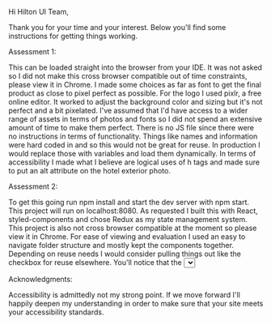 Hi Hilton UI Team,

Thank you for your time and your interest. Below you'll find some instructions for getting things
 working. 
 
 Assessment 1:
 
 This can be loaded straight into the browser from your IDE. It was not asked so I did not make 
 this cross browser compatible out of time constraints, please view it in Chrome. I made some choices as far
  as font to get the final product as close to pixel perfect as possible. For the logo I used 
 pixlr, a free online editor. It worked to adjust the background color and sizing but it's not 
 perfect and a bit pixelated. I've assumed that I'd have access to a wider range of assets in 
 terms of photos and fonts so I did not spend an extensive amount of time to make them perfect. 
 There is no JS file since there were no instructions in terms of functionality. Things like 
 names and information were hard coded in and so this would not be great for reuse. In production
  I would replace those with variables and load them dynamically. In terms of accessibility I 
  made what I believe are logical uses of h tags and made sure to put an alt attribute on the 
  hotel exterior photo.

Assessment 2:

To get this going run npm install and start the dev server with npm start. 
This project will run on localhost:8080. As requested I built this with React, styled-components 
and chose Redux as my state management system. This project is also not cross browser compatible 
at the moment so please view it in Chrome. For ease of viewing and evaluation I used an easy to 
navigate folder structure and mostly kept the components together. Depending on reuse 
needs I would consider pulling things out like the checkbox for reuse elsewhere. You'll notice that the <select> menus 
are still in their default styles. I chose to not rework these as they take a considerable amount
 of time and effort and are difficult to make accessible to users using their keyboards. 
 I've assumed that Hilton would have internal libraries with styling and accessibility for these 
 already built in. On that note, the checkbox is also not accessible via a keyboard, I've also 
 assumed that there would internal styling tooling available as these things are somewhat 
 difficult. To persist state I've used local storage and am currently persisting the entire state
  of the application, in production I'd would only persist what was necessary. Accessibilty in 
  terms of appropriate tags for this section was a bit hard without the context of a wider 
  application.







Acknowledgments:

Accessibility is admittedly not my strong point. If we move forward I'll happily deepen my 
understanding in order to make sure that your site meets your accessibility standards. 
